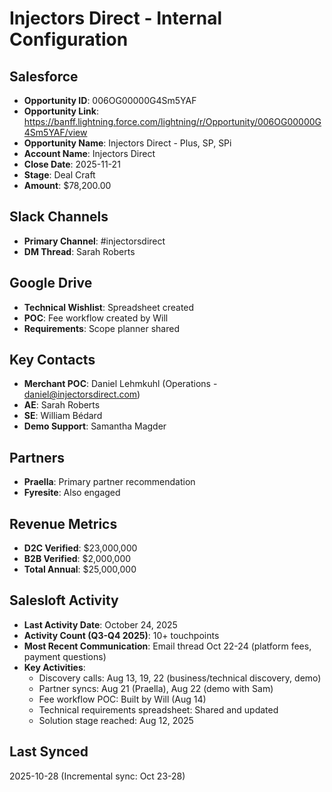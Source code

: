 # Injectors Direct - Internal Configuration

## Salesforce
- **Opportunity ID**: 006OG00000G4Sm5YAF
- **Opportunity Link**: https://banff.lightning.force.com/lightning/r/Opportunity/006OG00000G4Sm5YAF/view
- **Opportunity Name**: Injectors Direct - Plus, SP, SPi
- **Account Name**: Injectors Direct
- **Close Date**: 2025-11-21
- **Stage**: Deal Craft
- **Amount**: $78,200.00

## Slack Channels
- **Primary Channel**: #injectorsdirect
- **DM Thread**: Sarah Roberts

## Google Drive
- **Technical Wishlist**: Spreadsheet created
- **POC**: Fee workflow created by Will
- **Requirements**: Scope planner shared

## Key Contacts
- **Merchant POC**: Daniel Lehmkuhl (Operations - daniel@injectorsdirect.com)
- **AE**: Sarah Roberts
- **SE**: William Bédard
- **Demo Support**: Samantha Magder

## Partners
- **Praella**: Primary partner recommendation
- **Fyresite**: Also engaged

## Revenue Metrics
- **D2C Verified**: $23,000,000
- **B2B Verified**: $2,000,000
- **Total Annual**: $25,000,000

## Salesloft Activity
- **Last Activity Date**: October 24, 2025
- **Activity Count (Q3-Q4 2025)**: 10+ touchpoints
- **Most Recent Communication**: Email thread Oct 22-24 (platform fees, payment questions)
- **Key Activities**:
  - Discovery calls: Aug 13, 19, 22 (business/technical discovery, demo)
  - Partner syncs: Aug 21 (Praella), Aug 22 (demo with Sam)
  - Fee workflow POC: Built by Will (Aug 14)
  - Technical requirements spreadsheet: Shared and updated
  - Solution stage reached: Aug 12, 2025

## Last Synced
2025-10-28 (Incremental sync: Oct 23-28)



